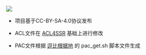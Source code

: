 [![](https://licensebuttons.net/l/by-sa/4.0/88x31.png)](https://creativecommons.org/licenses/by-sa/4.0/deed.zh)
* 项目基于CC-BY-SA-4.0协议发布

* ACL文件在 [ACL4SSR](https://raw.githubusercontent.com/ACL4SSR/ACL4SSR/master/gfwlist-banAD.acl) 基础上进行修改
  
* PAC文件根据 [逗比根据地](https://github.com/ToyoDAdoubiBackup/doubi/blob/master/pac_get.sh) 的 pac_get.sh 脚本文件生成
